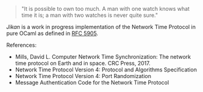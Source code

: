 > "It is possible to own too much. A man with one watch knows what time it is; a man with two watches is never quite sure."

_Jikan_ is a work in progress implementation of the Network Time Protocol in pure OCaml as defined in [RFC 5905](https://datatracker.ietf.org/doc/html/rfc5905).

References:
 - Mills, David L. Computer Network Time Synchronization: The network time protocol on Earth and in space. CRC Press, 2017.
 - Network Time Protocol Version 4: Protocol and Algorithms Specification
 - Network Time Protocol Version 4: Port Randomization
 - Message Authentication Code for the Network Time Protocol